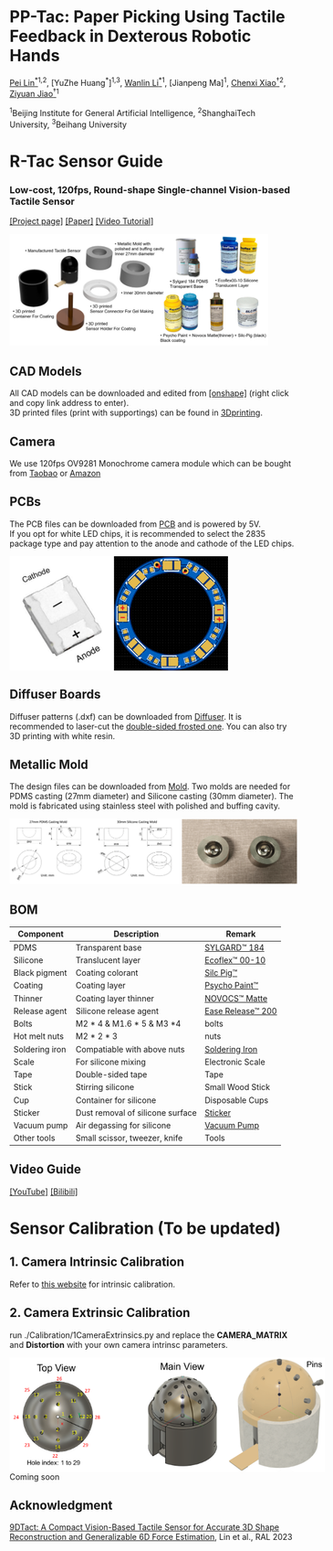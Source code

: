 # PP-Tac: Paper Picking Using Tactile Feedback in Dexterous Robotic Hands

[Pei Lin<sup>*</sup>](http://peilin-666.github.io/)<sup>1,2</sup>,
[YuZhe Huang<sup>*</sup>]<sup>1,3</sup>,
[Wanlin Li<sup>*</sup>](https://mrliwanlin.github.io/)<sup>1</sup>,
[Jianpeng Ma]<sup>1</sup>,
[Chenxi Xiao<sup>†</sup>](https://scholar.google.com/citations?hl=zh-CN&user=Qhiy3doAAAAJ)<sup>2</sup>,
[Ziyuan Jiao<sup>†</sup>](https://scholar.google.com/citations?user=YfWhJZoAAAAJ&hl=zh-CN&oi=ao)<sup>1</sup>

<sup>1</sup>Beijing Institute for General Artificial Intelligence,
<sup>2</sup>ShanghaiTech University,
<sup>3</sup>Beihang University

# R-Tac Sensor Guide
### Low-cost, 120fps, Round-shape Single-channel Vision-based Tactile Sensor
[[Project page]](https://peilin-666.github.io/projects/PP-Tac/)
[[Paper]](https://arxiv.org/abs/2504.16649)
[[Video Tutorial]](https://www.youtube.com/watch?v=-npk0cRKWGI)

<img width="90%" src="source/guide.png">

## CAD Models</a>
All CAD models can be downloaded and edited from [[onshape]](https://cad.onshape.com/documents/9472112f26da7f3a688b4739/w/3c5ca2de4889759493b1cc6c/e/c49e7e8ea4181ab75b1e7674)
(right click and copy link address to enter).<br>
3D printed files (print with supportings) can be found in [3Dprinting](Model/3Dprinting).

## Camera</a>
We use 120fps OV9281 Monochrome camera module which can be bought from [Taobao](https://item.taobao.com/item.htm?_u=u1tj68hd552c&id=740654464379&pisk=gZna_DMwEhKwG0VTSDZVTIknu9qTXoRWimNbnxD0C5VMkRtc0xkuhddvB2ymGXpvBlM0gjlQ9iwXWIIqTfMo5PGj5S20tXD1fStTujkSwjsXXVwc0XMYojiqHiymnjpTGdLIBAEYmQO7g3MtBJlqX5nai6Xnp-BGmeaG7Hk6dQOWVn8GKoRwNj_MG-83U8q0IP2gxpybn-2mir23tWeYn12cjpJU9-ygnS4iK62zhOqcjSDh-8wlmZV0s6x39-q0ijqDLkVLnfPgmuIUUPvxSnj1hIZY77DgTgk-DR01WANF3tmE8PPlVWScmDyZp7uIZg8bZ4F_P5hHAGrqK-lUPVRPbjkmeq4E01vsZxctYlEyldUr-2g772RG0Wis8DrsjIQ-dvPgzkgBJCabbfu8wPYp9jkU1jma-1RQG4MIjylkOMlYuqm_xcAH4g8dMJVRBm3NiZzgpJPWLpWVhqJbp0L0MZQYW9eUNdpOkZUgpJPWLp7AkPdLL799B&spm=a1z09.2.0.0.7c6f2e8dTlGL9i) or [Amazon](https://www.amazon.co.uk/Global-Shutter-Camera-Detection-Modules-100-degrees/dp/B0D5SNTHSD/ref=sr_1_11?crid=2R23XLE5BSYKH&dib=eyJ2IjoiMSJ9.gA3Y_wyUXfWGtyqmUP0W8uhaOtlGlJwBw8w8nT7Cm9Tn-N7f2UTGKzxSLvTmrH0WFhyYXvINhPoG-X2aafG56-EZ_NEBnZzTOUSfDsTdBUi7AcLWAB7GRZKhZwq8c-t_ErVAtIW3Mwx3082KfpEOhQ.sxC83F-wssS75YhGELiLQ7isbcCWWrhWGU-3zvZtcMA&dib_tag=se&keywords=Ov9281&qid=1748600054&sprefix=ov9281%2Caps%2C296&sr=8-11)

## PCBs</a>
The PCB files can be downloaded from [PCB](PCB/) and is powered by 5V.<br>
If you opt for white LED chips, it is recommended to select the 2835 package type and pay attention to the anode and cathode of the LED chips.<br>
<div style="display: flex; align-items: center;">
  <img src="PCB/PCB1.png" alt="Image 1" style="height: 200px;">
  <img src="PCB/PCB.png" alt="Image 2" style="height: 200px;">
</div>

## Diffuser Boards</a>
Diffuser patterns (.dxf) can be downloaded from [Diffuser](Model/Diffuser). It is recommended to laser-cut the [double-sided frosted one](https://detail.tmall.com/item.htm?_u=u1tj68hd2040&id=550079594688&pisk=gz4QsiAykpvCu90JNDfw5a6vTQ07V17VyQG8i7Lew23KVUFUhb8r4McWPANAtvSlx8Z_eRmEpYorPbwqIW8PtW55P7Fxp4rELbeaFRxULzkzQaN0hD8UwzR3j-Pv8ySnzUgnr4BV3Z7qTW0oyX7s6w9n6jGRzUnJv2093vOFDZ74t5OE9sPOuz79ZilB2Ue-vVLtaAhKwULd1chrZ4LK2eK9BADtypKK9CFtZjdp98hpW5hoiBKpvYK96XDte438e5CsaAH-9vQs_MMLO6J8xoTCqBPSCUL85fBnHW69zfaZOqkbAy_Pz_cIAxFKCtW0K7nTZ0akZUia9o2oMJpdFY4_6yEYHO-EpoG7guwAaHcZVy0seyQDGAUQNPi3bZpsslFU2y2BNUh38roSnc1Jr0uTumEYdQf062h8Em4PneDLwS400q_BnXZTGVsrYEkfnW-W1mYS1x5113xoucPAK1xN7qnKsfJV119BqDhi1x5113xovfcNg116d3f..&spm=a1z09.2.0.0.137e2e8dJizF4s). You can also try 3D printing with white resin. <br>

## Metallic Mold</a>
The design files can be downloaded from [Mold](Model/MetalMold). Two molds are needed for PDMS casting (27mm diameter) and Silicone casting (30mm diameter). The mold is fabricated using stainless steel with polished and buffing cavity.<br>

<img width="100%" src="Model/MetalMold/MetalMolds.png">

## BOM</a>

| Component | Description | Remark |
|------|------|------|
| PDMS | Transparent base | [SYLGARD™ 184](https://www.dow.com/en-us/pdp.sylgard-184-silicone-elastomer-kit.01064291z.html#overview) |
| Silicone | Translucent layer | [Ecoflex™ 00-10](https://www.smooth-on.com/products/ecoflex-00-10/) |
| Black pigment | Coating colorant | [Silc Pig™](https://www.smooth-on.com/products/silc-pig/) |
| Coating | Coating layer | [Psycho Paint™](https://www.smooth-on.com/products/psycho-paint/) |
| Thinner | Coating layer thinner | [NOVOCS™ Matte](https://www.smooth-on.com/products/novocs/) |
| Release agent | Silicone release agent | [Ease Release™ 200](https://www.smooth-on.com/products/ease-release-200/) |
| Bolts | M2 * 4 & M1.6 * 5 & M3 *4 | bolts |
| Hot melt nuts | M2 * 2 * 3 | nuts |
| Soldering iron | Compatiable with above nuts | [Soldering Iron](https://item.taobao.com/item.htm?_u=i2jo70qs4f40&id=676644094694&spm=a1z09.2.0.0.32402e8dfa9bP4)|
| Scale | For silicone mixing | Electronic Scale |
| Tape | Double-sided tape | Tape |
| Stick | Stirring silicone | Small Wood Stick |
| Cup | Container for silicone | Disposable Cups |
| Sticker | Dust removal of silicone surface | [Sticker](https://item.taobao.com/item.htm?_u=i2jo70qsf114&id=561103645534&spm=a1z09.2.0.0.32402e8dfa9bP4)|
| Vacuum pump | Air degassing for silicone | [Vacuum Pump](https://detail.tmall.com/item.htm?_u=i2jo70qs227b&id=593806957297&spm=a1z09.2.0.0.32402e8dfa9bP4&skuId=4811795832968)|
| Other tools | Small scissor, tweezer, knife | Tools |

## Video Guide</a>
[[YouTube]](https://www.youtube.com/watch?v=-npk0cRKWGI)
[[Bilibili]](https://www.bilibili.com/video/BV1pLKwzkEMb/?spm_id_from=333.337.search-card.all.click)

# Sensor Calibration (To be updated)
## 1. Camera Intrinsic Calibration</a>
Refer to [this website](https://github.com/dyfcalid/CameraCalibration/tree/master/IntrinsicCalibration) for intrinsic calibration.
## 2. Camera Extrinsic Calibration</a>
run ./Calibration/1CameraExtrinsics.py and replace the **CAMERA_MATRIX** and **Distortion** with your own camera intrinsc parameters.

<div style="display: flex; align-items: center;">
  <img src="source/cali1.png" alt="Image 1" style="height: 200px;">
  <img src="source/cali2.png" alt="Image 2" style="height: 200px;">
</div>
Coming soon


## Acknowledgment</a>
[9DTact: A Compact Vision-Based Tactile Sensor for Accurate 3D Shape Reconstruction and Generalizable 6D Force Estimation](https://arxiv.org/abs/2308.14277), Lin et al., RAL 2023


